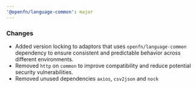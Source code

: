 ```yaml
---
'@openfn/language-common': major
---
```


### Changes

- Added version locking to adaptors that uses `openfn/language-common`
  dependency to ensure consistent and predictable behavior across different
  environments.
- Removed `http` on `common` to improve compatibility and reduce potential
  security vulnerabilities.
- Removed unused dependencies `axios`, `csv2json` and `nock`
